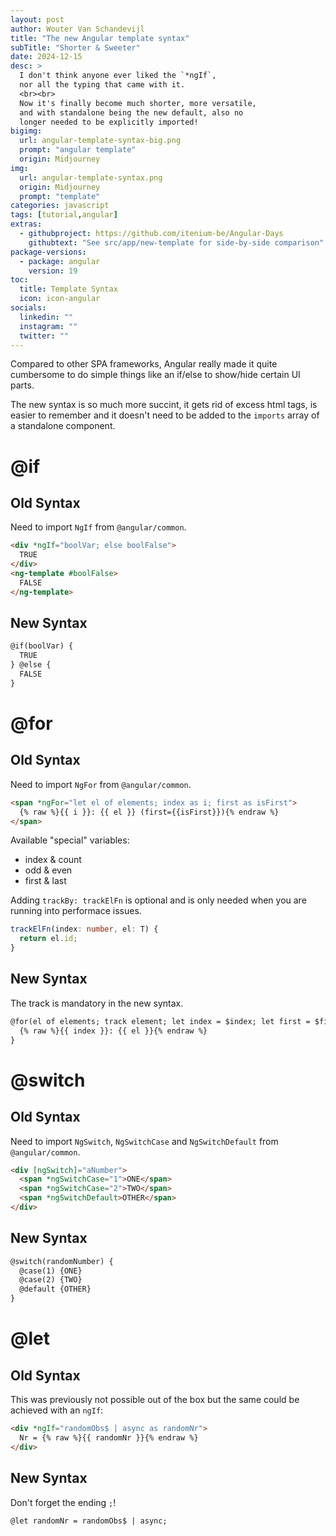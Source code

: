 ```yaml
---
layout: post
author: Wouter Van Schandevijl
title: "The new Angular template syntax"
subTitle: "Shorter & Sweeter"
date: 2024-12-15
desc: >
  I don't think anyone ever liked the `*ngIf`,
  nor all the typing that came with it.
  <br><br>
  Now it's finally become much shorter, more versatile,
  and with standalone being the new default, also no
  longer needed to be explicitly imported!
bigimg:
  url: angular-template-syntax-big.png
  prompt: "angular template"
  origin: Midjourney
img:
  url: angular-template-syntax.png
  origin: Midjourney
  prompt: "template"
categories: javascript
tags: [tutorial,angular]
extras:
  - githubproject: https://github.com/itenium-be/Angular-Days
    githubtext: "See src/app/new-template for side-by-side comparison"
package-versions:
  - package: angular
    version: 19
toc:
  title: Template Syntax
  icon: icon-angular
socials:
  linkedin: ""
  instagram: ""
  twitter: ""
---
```


Compared to other SPA frameworks, Angular really made it quite
cumbersome to do simple things like an if/else to show/hide
certain UI parts.

The new syntax is so much more succint, it gets rid of excess
html tags, is easier to remember and it doesn't need to be
added to the `imports` array of a standalone component.

<!--more-->

# @if

## Old Syntax

Need to import `NgIf` from `@angular/common`.

```html
<div *ngIf="boolVar; else boolFalse">
  TRUE
</div>
<ng-template #boolFalse>
  FALSE
</ng-template>
```

## New Syntax

```html
@if(boolVar) {
  TRUE
} @else {
  FALSE
}
```

# @for

## Old Syntax

Need to import `NgFor` from `@angular/common`. 

```html
<span *ngFor="let el of elements; index as i; first as isFirst">
  {% raw %}{{ i }}: {{ el }} (first={{isFirst}}){% endraw %}
</span>
```

Available "special" variables:
- index & count
- odd & even
- first & last

Adding `trackBy: trackElFn` is optional
and is only needed when you are running into performace issues.

```ts
trackElFn(index: number, el: T) {
  return el.id;
}
```


## New Syntax

The track is mandatory in the new syntax.

```html
@for(el of elements; track element; let index = $index; let first = $first) {
  {% raw %}{{ index }}: {{ el }}{% endraw %}
}
```

# @switch

## Old Syntax

Need to import `NgSwitch`, `NgSwitchCase` and `NgSwitchDefault` from `@angular/common`.

```html
<div [ngSwitch]="aNumber">
  <span *ngSwitchCase="1">ONE</span>
  <span *ngSwitchCase="2">TWO</span>
  <span *ngSwitchDefault>OTHER</span>
</div>
```

## New Syntax

```html
@switch(randomNumber) {
  @case(1) {ONE}
  @case(2) {TWO}
  @default {OTHER}
}
```

# @let

## Old Syntax

This was previously not possible out of the box but the
same could be achieved with an `ngIf`:

```html
<div *ngIf="randomObs$ | async as randomNr">
  Nr = {% raw %}{{ randomNr }}{% endraw %}
</div>
```


## New Syntax

Don't forget the ending `;`!

```html
@let randomNr = randomObs$ | async;
```

